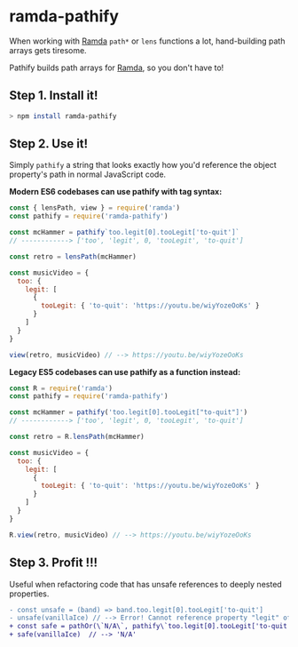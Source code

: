 ramda-pathify
=============

When working with [Ramda](http://ramdajs.com/) `path*` or `lens` functions a lot, hand-building path arrays gets tiresome.

Pathify builds path arrays for [Ramda](http://ramdajs.com/), so you don't have to!



Step 1. Install it!
-------------------
```bash
> npm install ramda-pathify
```



Step 2. Use it!
---------------
Simply `pathify` a string that looks exactly how you'd reference the object property's path in normal JavaScript code.

**Modern ES6 codebases can use pathify with tag syntax:**

```javascript
const { lensPath, view } = require('ramda')
const pathify = require('ramda-pathify')

const mcHammer = pathify`too.legit[0].tooLegit['to-quit']`
// ------------> ['too', 'legit', 0, 'tooLegit', 'to-quit']

const retro = lensPath(mcHammer)

const musicVideo = {
  too: {
    legit: [
      {
        tooLegit: { 'to-quit': 'https://youtu.be/wiyYozeOoKs' }
      }
    ]
  }
}

view(retro, musicVideo) // --> https://youtu.be/wiyYozeOoKs
```

**Legacy ES5 codebases can use pathify as a function instead:**

```javascript
const R = require('ramda')
const pathify = require('ramda-pathify')

const mcHammer = pathify('too.legit[0].tooLegit["to-quit"]')
// ------------> ['too', 'legit', 0, 'tooLegit', 'to-quit']

const retro = R.lensPath(mcHammer)

const musicVideo = {
  too: {
    legit: [
      {
        tooLegit: { 'to-quit': 'https://youtu.be/wiyYozeOoKs' }
      }
    ]
  }
}

R.view(retro, musicVideo) // --> https://youtu.be/wiyYozeOoKs
```



Step 3. Profit !!!
------------------

Useful when refactoring code that has unsafe references to deeply nested properties.

```diff
- const unsafe = (band) => band.too.legit[0].tooLegit['to-quit']
- unsafe(vanillaIce) // --> Error! Cannot reference property "legit" of undefined.
+ const safe = pathOr(\`N/A\`, pathify\`too.legit[0].tooLegit['to-quit']\`)
+ safe(vanillaIce)  // --> 'N/A'
```
